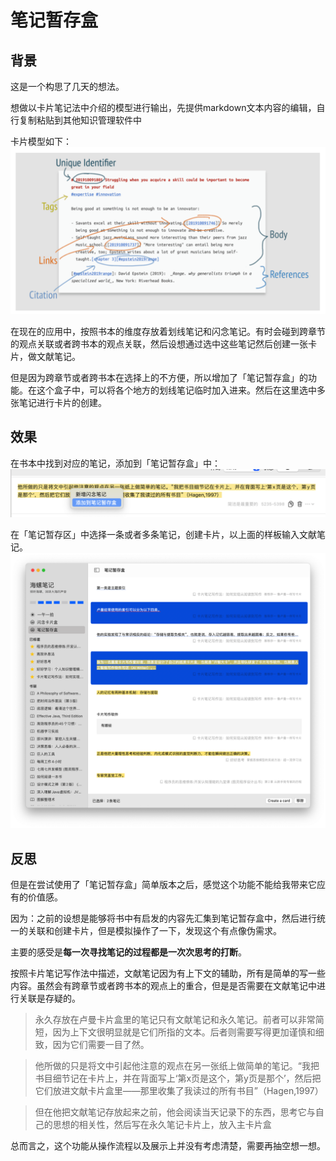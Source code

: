 # 笔记暂存盒

## 背景
这是一个构思了几天的想法。

想做以卡片笔记法中介绍的模型进行输出，先提供markdown文本内容的编辑，自行复制粘贴到其他知识管理软件中

卡片模型如下：
![](https://raw.githubusercontent.com/le0zh0u/ImageSpace/main/picgo/20220905220350.png)

在现在的应用中，按照书本的维度存放着划线笔记和闪念笔记。有时会碰到跨章节的观点关联或者跨书本的观点关联，然后设想通过选中这些笔记然后创建一张卡片，做文献笔记。

但是因为跨章节或者跨书本在选择上的不方便，所以增加了「笔记暂存盒」的功能。在这个盒子中，可以将各个地方的划线笔记临时加入进来。然后在这里选中多张笔记进行卡片的创建。

## 效果

在书本中找到对应的笔记，添加到「笔记暂存盒」中：
![](https://raw.githubusercontent.com/le0zh0u/ImageSpace/main/picgo/20220905220409.png)

在「笔记暂存区」中选择一条或者多条笔记，创建卡片，以上面的样板输入文献笔记。
![](https://raw.githubusercontent.com/le0zh0u/ImageSpace/main/picgo/20220905220424.png)

## 反思
但是在尝试使用了「笔记暂存盒」简单版本之后，感觉这个功能不能给我带来它应有的价值感。

因为：之前的设想是能够将书中有启发的内容先汇集到笔记暂存盒中，然后进行统一的关联和创建卡片，但是模拟操作了一下，发现这个有点像伪需求。

主要的感受是**每一次寻找笔记的过程都是一次次思考的打断**。

按照卡片笔记写作法中描述，文献笔记因为有上下文的辅助，所有是简单的写一些内容。虽然会有跨章节或者跨书本的观点上的重合，但是是否需要在文献笔记中进行关联是存疑的。

 > 永久存放在卢曼卡片盒里的笔记只有文献笔记和永久笔记。前者可以非常简短，因为上下文很明显就是它们所指的文本。后者则需要写得更加谨慎和细致，因为它们需要一目了然。  

> 他所做的只是将文中引起他注意的观点在另一张纸上做简单的笔记。“我把书目细节记在卡片上，并在背面写上‘第x页是这个，第y页是那个’，然后把它们放进文献卡片盒里——那里收集了我读过的所有书目”（Hagen,1997）  

> 但在他把文献笔记存放起来之前，他会阅读当天记录下的东西，思考它与自己的思想的相关性，然后写在永久笔记卡片上，放入主卡片盒  


总而言之，这个功能从操作流程以及展示上并没有考虑清楚，需要再抽空想一想。